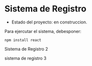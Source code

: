 <h1>Sistema de Registro</h1>

- Estado del proyecto: en construccion.

Para ejercutar el sistema, debesponer:

```npm install react```

Sistema de Registro 2

sistema de registro 3
